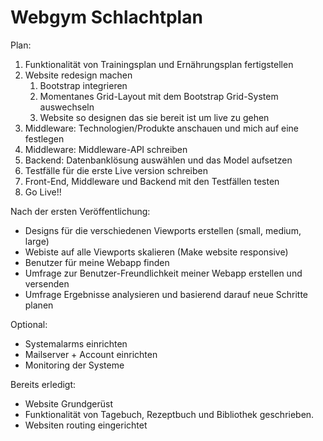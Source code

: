# Webgym Schlachtplan

Plan:
1. Funktionalität von Trainingsplan und Ernährungsplan fertigstellen
2. Website redesign machen
   1. Bootstrap integrieren
   2. Momentanes Grid-Layout mit dem Bootstrap Grid-System auswechseln
   3. Website so designen das sie bereit ist um live zu gehen
3. Middleware: Technologien/Produkte anschauen und mich auf eine festlegen
4. Middleware: Middleware-API schreiben
5. Backend: Datenbanklösung auswählen und das Model aufsetzen
6. Testfälle für die erste Live version schreiben
7. Front-End, Middleware und Backend mit den Testfällen testen
8. Go Live!!

Nach der ersten Veröffentlichung:
- Designs für die verschiedenen Viewports erstellen (small, medium, large)
- Webiste auf alle Viewports skalieren (Make website responsive)
- Benutzer für meine Webapp finden
- Umfrage zur Benutzer-Freundlichkeit meiner Webapp erstellen und versenden
- Umfrage Ergebnisse analysieren und basierend darauf neue Schritte planen

Optional:
- Systemalarms einrichten
- Mailserver + Account einrichten
- Monitoring der Systeme

Bereits erledigt:
- Website Grundgerüst
- Funktionalität von Tagebuch, Rezeptbuch und Bibliothek geschrieben.
- Websiten routing eingerichtet
